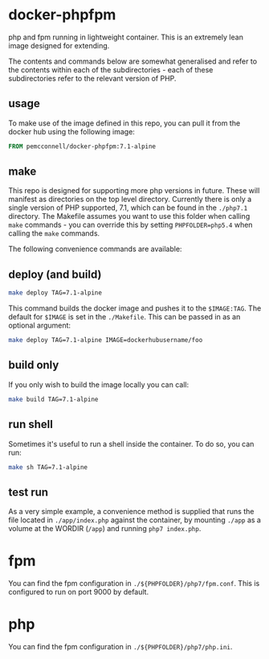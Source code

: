 docker-phpfpm
=============

php and fpm running in lightweight container. This is an extremely lean image
designed for extending.

The contents and commands below are somewhat generalised and refer to the 
contents within each of the subdirectories - each of these subdirectories 
refer to the relevant version of PHP.

usage
-----

To make use of the image defined in this repo, you can pull it from the 
docker hub using the following image:

```Dockerfile
FROM pemcconnell/docker-phpfpm:7.1-alpine
```

make
----

This repo is designed for supporting more php versions in future. These will manifest as directories on the top level directory. Currently there is only a single version of PHP supported, 7.1, which can be found in the `./php7.1` directory. The Makefile assumes you want to use this folder when calling `make` commands - you can override this by setting `PHPFOLDER=php5.4` when calling the `make` commands.

The following convenience commands are available:

deploy (and build)
------------------

```bash
make deploy TAG=7.1-alpine
```

This command builds the docker image and pushes it to the `$IMAGE:TAG`. The 
default for `$IMAGE` is set in the `./Makefile`. This can be passed in as an 
optional argument:

```bash
make deploy TAG=7.1-alpine IMAGE=dockerhubusername/foo
```

build only
----------

If you only wish to build the image locally you can call:

```bash
make build TAG=7.1-alpine
```

run shell
---------

Sometimes it's useful to run a shell inside the container. To do so, you can 
run:

```bash
make sh TAG=7.1-alpine
```

test run
--------

As a very simple example, a convenience method is supplied that runs the file 
located in `./app/index.php` against the container, by mounting `./app` as a 
volume at the WORDIR (`/app`) and running `php7 index.php`.

fpm
===

You can find the fpm configuration in `./${PHPFOLDER}/php7/fpm.conf`. This is configured to
run on port 9000 by default.

php
===

You can find the fpm configuration in `./${PHPFOLDER}/php7/php.ini`.
